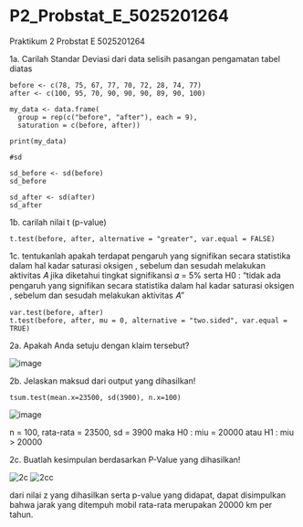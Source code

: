 # P2_Probstat_E_5025201264
Praktikum 2 Probstat E 5025201264

1a. Carilah Standar Deviasi dari data selisih pasangan pengamatan tabel diatas

```
before <- c(78, 75, 67, 77, 70, 72, 28, 74, 77)
after <- c(100, 95, 70, 90, 90, 90, 89, 90, 100)

my_data <- data.frame(
  group = rep(c("before", "after"), each = 9),
  saturation = c(before, after))

print(my_data)

#sd

sd_before <- sd(before)
sd_before

sd_after <- sd(after)
sd_after
```

1b. carilah nilai t (p-value)

```
t.test(before, after, alternative = "greater", var.equal = FALSE)
```

1c. tentukanlah apakah terdapat pengaruh yang signifikan secara statistika dalam hal kadar saturasi oksigen , sebelum dan sesudah melakukan aktivitas 𝐴 jika diketahui tingkat signifikansi 𝛼 = 5% serta H0 : “tidak ada pengaruh yang signifikan secara statistika dalam hal kadar saturasi oksigen , sebelum dan sesudah melakukan aktivitas 𝐴”

```
var.test(before, after)
t.test(before, after, mu = 0, alternative = "two.sided", var.equal = TRUE)
```

2a. Apakah Anda setuju dengan klaim tersebut?

![image](https://user-images.githubusercontent.com/80830860/170877507-83536b77-1996-4081-b466-2269e2de91f7.png)

2b. Jelaskan maksud dari output yang dihasilkan!

```
tsum.test(mean.x=23500, sd(3900), n.x=100)
```
![image](https://user-images.githubusercontent.com/80830860/170877572-da49f762-723d-4b78-bc9f-3794f10d78e5.png)

n = 100, rata-rata = 23500, sd = 3900
maka H0 : miu = 20000
atau
H1 : miu > 20000

2c. Buatlah kesimpulan berdasarkan P-Value yang dihasilkan!

![2c](https://user-images.githubusercontent.com/80830860/170877789-51ced499-6a0e-43f2-9df3-e838dd3e5e00.png)
![2cc](https://user-images.githubusercontent.com/80830860/170877792-d187e78b-3814-4f9b-a42a-db6ae851974e.png)

dari nilai z yang dihasilkan serta p-value yang didapat, dapat disimpulkan bahwa jarak yang ditempuh mobil rata-rata merupakan 20000 km per tahun. 
